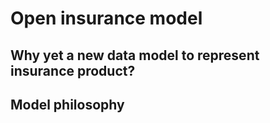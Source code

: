 # Open insurance model

## Why yet a new data model to represent insurance product?

## Model philosophy